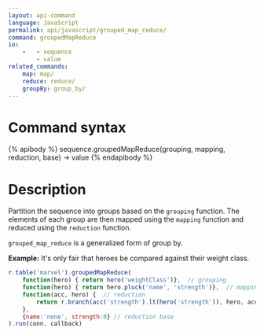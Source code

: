 ```yaml
---
layout: api-command
language: JavaScript
permalink: api/javascript/grouped_map_reduce/
command: groupedMapReduce
io:
    -   - sequence
        - value
related_commands:
    map: map/
    reduce: reduce/
    groupBy: group_by/
---
```


# Command syntax #

{% apibody %}
sequence.groupedMapReduce(grouping, mapping, reduction, base)
    &rarr; value
{% endapibody %}

# Description #

Partition the sequence into groups based on the `grouping` function. The elements of each
group are then mapped using the `mapping` function and reduced using the `reduction`
function.

`grouped_map_reduce` is a generalized form of group by.

__Example:__ It's only fair that heroes be compared against their weight class.

```js
r.table('marvel').groupedMapReduce(
    function(hero) { return hero('weightClass')},  // grouping
    function(hero) { return hero.pluck('name', 'strength')},  // mapping
    function(acc, hero) {  // reduction
        return r.branch(acc('strength').lt(hero('strength')), hero, acc)
    },
    {name:'none', strength:0} // reduction base
).run(conn, callback)
```


